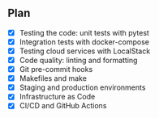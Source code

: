 ## Plan

- [x] Testing the code: unit tests with pytest
- [x] Integration tests with docker-compose
- [x] Testing cloud services with LocalStack
- [x] Code quality: linting and formatting
- [x] Git pre-commit hooks
- [x] Makefiles and make
- [x] Staging and production environments
- [x] Infrastructure as Code
- [x] CI/CD and GitHub Actions
